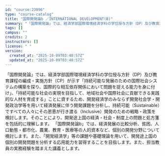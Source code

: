 ```yaml
---
id: "course:23096"
type: "course-catalog"
title: "国際開発論b ／INTERNATIONAL DEVELOPMENT(B)"
summary: "「国際開発論」では、経済学部国際環境経済学科の学位授与方針（DP）及び教育課程の編成・実施方針（CP）が示す「持続可能な発展のための国際社会システムの構築を探り、国際的な相互依存関係において問題を捉える能力を身に付け」、「持続可能な社会の実…"
tags: []
campus: ""
credits: 2
instructors: []
license: " "
version:
  created_at: "2025-10-09T03:48:57Z"
  updated_at: "2025-10-09T03:48:57Z"
---
```


「国際開発論」では、経済学部国際環境経済学科の学位授与方針（DP）及び教育課程の編成・実施方針（CP）が示す「持続可能な発展のための国際社会システムの構築を探り、国際的な相互依存関係において問題を捉える能力を身に付け」、「持続可能な社会の実現を目指して、地域社会や国際社会に貢献できる実践的な人材を育成する」ことに資するため、開発経済学のみならず開発社会学・開発政治学等を用いて経済発展に伴う開発課題を分析し、持続可能（Sustainable）ですべての人々にその恩恵が行き渡る（Inclusive）開発のための戦略・政策を検討します。そのことにより、開発途上国の経済・社会・制度上の問題と処方箋を包括的に理解します。 「国際開発論b」では、経済発展の比較分析、貧困、人口動態・都市化、農業、教育・医療等の人的資本など、個別の開発分野について検討します。また、「開発経済学」等の課題や基礎理論を用いて、開発途上国の個別の開発問題を分析する応用能力を習得することを目指します。また、担当教員の実務経験を踏まえた講義とします。
